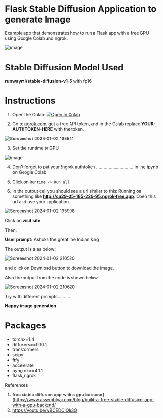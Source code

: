 # Flask Stable Diffusion Application to generate Image 

Example app that demonstrates how to run a Flask app with a free GPU using Google Colab and ngrok.

![image](https://github.com/ParthaPRay/Flask-Stable-Diffusion-Model-ngrok/assets/1689639/dc6189b1-ee3d-4119-a183-6f68a9905fe4)



# Stable Diffusion Model Used

**runwayml/stable-diffusion-v1-5** with fp16


# Instructions

1. Open the Colab: [![Open In Colab](https://colab.research.google.com/assets/colab-badge.svg)](https://colab.research.google.com/github/ParthaPRay/Flask-Stable-Diffusion-Model-ngrok/blob/main/notebook.ipynb)



2. Go to [ngrok.com](ngrok.com), get a free API token, and in the Colab replace **YOUR-AUTHTOKEN-HERE** with the token.

  ![Screenshot 2024-01-02 195541](https://github.com/ParthaPRay/Flask-Stable-Diffusion-Model-ngrok/assets/1689639/c0e1cccf-9e69-445f-b648-fc68e589bbc7)


3. Set the runtime to GPU

  ![image](https://github.com/ParthaPRay/Flask-Stable-Diffusion-Model-ngrok/assets/1689639/4bff0cb3-060a-4860-980e-6f05259889f1)


4. Don't forget to put your !ngrok authtoken .............................. in the ipynb on Google Colab.

5. Click on `Runtime -> Run all`

6. In the output cell you should see a url similar to this: Running on something like **http://ca29-35-185-229-95.ngrok-free.app**. Open this url and use your application.

![Screenshot 2024-01-02 195908](https://github.com/ParthaPRay/Flask-Stable-Diffusion-Model-ngrok/assets/1689639/48e72051-ce34-42f6-b5c1-85e6ec87554f)

Click on **visit site**

Then:

**User prompt:** Ashoka the great the Indian king

The output is a as below:

![Screenshot 2024-01-02 210520](https://github.com/ParthaPRay/Flask-Stable-Diffusion-Model-ngrok/assets/1689639/1b202d9e-c2e5-4672-adb0-a8e91aa9c418)

and click on Download button to download the image.


Also the output from the code is shown below

![Screenshot 2024-01-02 210620](https://github.com/ParthaPRay/Flask-Stable-Diffusion-Model-ngrok/assets/1689639/068eb72f-bbc0-48e8-bfbf-45c48469827d)


Try with different prompts..........

**Happy image generation**



# Packages

* torch>=1.4
* diffusers==0.10.2
* transformers
* scipy
* ftfy
* accelerate
* pyngrok==4.1.1
* flask_ngrok





References

1. free stable diffusion app with a gpu backend](https://www.assemblyai.com/blog/build-a-free-stable-diffusion-app-with-a-gpu-backend/
2. https://youtu.be/wBCEDCiQh3Q
